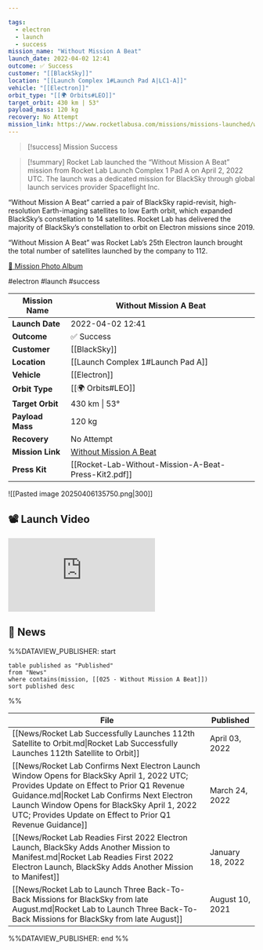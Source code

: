 ```yaml
---

tags:
  - electron
  - launch
  - success
mission_name: "Without Mission A Beat"
launch_date: 2022-04-02 12:41
outcome: ✅ Success
customer: "[[BlackSky]]"
location: "[[Launch Complex 1#Launch Pad A|LC1-A]]"
vehicle: "[[Electron]]"
orbit_type: "[[🌍 Orbits#LEO]]"
target_orbit: 430 km | 53°
payload_mass: 120 kg
recovery: No Attempt
mission_link: https://www.rocketlabusa.com/missions/missions-launched/without-mission-a-beat/
---
```


>[!success] Mission Success

>[!summary]
Rocket Lab launched the “Without Mission A Beat” mission from Rocket Lab Launch Complex 1 Pad A on April 2, 2022 UTC.  The launch was a dedicated mission for BlackSky through global launch services provider Spaceflight Inc. 
>
“Without Mission A Beat” carried a pair of BlackSky rapid-revisit, high-resolution Earth-imaging satellites to low Earth orbit, which expanded BlackSky’s constellation to 14 satellites. Rocket Lab has delivered the majority of BlackSky’s constellation to orbit on Electron missions since 2019.
>
“Without Mission A Beat” was Rocket Lab’s 25th Electron launch brought the total number of satellites launched by the company to 112. 
>
[📸 Mission Photo Album](https://www.flickr.com/photos/rocketlab/albums/72177720301776029/)

#electron #launch #success


| **Mission Name** | Without Mission A Beat                                                                                    |
| ---------------- | --------------------------------------------------------------------------------------------------------- |
| **Launch Date**  | 2022-04-02 12:41                                                                                          |
| **Outcome**      | ✅ Success                                                                                                 |
| **Customer**     | [[BlackSky]]                                                                                              |
| **Location**     | [[Launch Complex 1#Launch Pad A]]                                                                         |
| **Vehicle**      | [[Electron]]                                                                                              |
| **Orbit Type**   | [[🌍 Orbits#LEO]]                                                                                         |
| **Target Orbit** | 430 km &#124; 53°                                                                                         |
| **Payload Mass** | 120 kg                                                                                                    |
| **Recovery**     | No Attempt                                                                                                |
| **Mission Link** | [Without Mission A Beat](https://www.rocketlabusa.com/missions/missions-launched/without-mission-a-beat/) |
| **Press Kit**    | [[Rocket-Lab-Without-Mission-A-Beat-Press-Kit2.pdf]]                                                      |


![[Pasted image 20250406135750.png|300]]

## 📽️ Launch Video

<div class="responsive-video">
<iframe src="https://www.youtube.com/embed/yU2-0J5w0oE" title="Rocket Lab&#39;s Electron - Without Mission A Beat Mission" frameborder="0" allow="accelerometer; autoplay; clipboard-write; encrypted-media; gyroscope; picture-in-picture; web-share" referrerpolicy="strict-origin-when-cross-origin" allowfullscreen></iframe>     
</div>

## 📰 News
%%DATAVIEW_PUBLISHER: start
```
table published as "Published"
from "News"
where contains(mission, [[025 - Without Mission A Beat]])
sort published desc
```
%%

| File                                                                                                                                                                                                                                                                                                   | Published        |
| ------------------------------------------------------------------------------------------------------------------------------------------------------------------------------------------------------------------------------------------------------------------------------------------------------ | ---------------- |
| [[News/Rocket Lab Successfully Launches 112th Satellite to Orbit.md\|Rocket Lab Successfully Launches 112th Satellite to Orbit]]                                                                                                                                                                       | April 03, 2022   |
| [[News/Rocket Lab Confirms Next Electron Launch Window Opens for BlackSky April 1, 2022 UTC; Provides Update on Effect to Prior Q1 Revenue Guidance.md\|Rocket Lab Confirms Next Electron Launch Window Opens for BlackSky April 1, 2022 UTC; Provides Update on Effect to Prior Q1 Revenue Guidance]] | March 24, 2022   |
| [[News/Rocket Lab Readies First 2022 Electron Launch, BlackSky Adds Another Mission to Manifest.md\|Rocket Lab Readies First 2022 Electron Launch, BlackSky Adds Another Mission to Manifest]]                                                                                                         | January 18, 2022 |
| [[News/Rocket Lab to Launch Three Back-To-Back Missions for BlackSky from late August.md\|Rocket Lab to Launch Three Back-To-Back Missions for BlackSky from late August]]                                                                                                                             | August 10, 2021  |

%%DATAVIEW_PUBLISHER: end %%